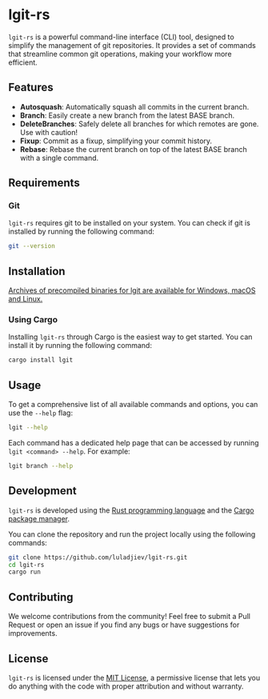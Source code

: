 # lgit-rs

`lgit-rs` is a powerful command-line interface (CLI) tool, designed to simplify the management of git
repositories. It provides a set of commands that streamline common git operations, making your workflow more efficient.

## Features

- **Autosquash**: Automatically squash all commits in the current branch.
- **Branch**: Easily create a new branch from the latest BASE branch.
- **DeleteBranches**: Safely delete all branches for which remotes are gone. Use with caution!
- **Fixup**: Commit as a fixup, simplifying your commit history.
- **Rebase**: Rebase the current branch on top of the latest BASE branch with a single command.

## Requirements

### Git

`lgit-rs` requires git to be installed on your system. You can check if git is installed by running the following
command:

```bash
git --version
```

## Installation

[Archives of precompiled binaries for lgit are available for Windows, macOS and Linux.](https://github.com/Luladjiev/lgit-rs/releases)

### Using Cargo

Installing `lgit-rs` through Cargo is the easiest way to get started. You can install it by running the following
command:

```bash
cargo install lgit
```

## Usage

To get a comprehensive list of all available commands and options, you can use the `--help` flag:

```bash
lgit --help
```

Each command has a dedicated help page that can be accessed by running `lgit <command> --help`. For example:

```bash
lgit branch --help
```

## Development

`lgit-rs` is developed using the [Rust programming language](https://www.rust-lang.org/) and
the [Cargo package manager](https://doc.rust-lang.org/cargo/).

You can clone the repository
and run the project locally using the following commands:

```bash
git clone https://github.com/luladjiev/lgit-rs.git
cd lgit-rs
cargo run
```

## Contributing

We welcome contributions from the community! Feel free to submit a Pull Request or open an issue if you find any bugs or
have suggestions for improvements.

## License

`lgit-rs` is licensed under the [MIT License](https://choosealicense.com/licenses/mit/), a permissive license that lets
you do anything with the code with proper attribution and without warranty.
